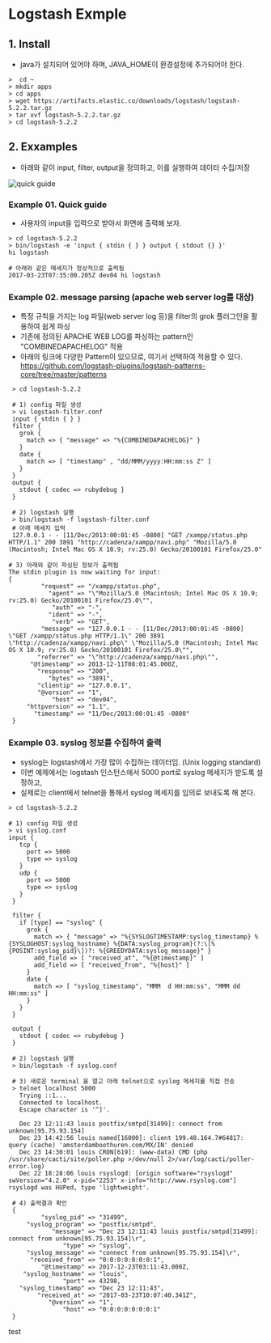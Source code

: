 # Logstash Exmple

## 1. Install
 - java가 설치되어 있어야 하며, JAVA_HOME이 환경설정에 추가되어야 한다.
 ```
 >  cd ~
 > mkdir apps
 > cd apps
 > wget https://artifacts.elastic.co/downloads/logstash/logstash-5.2.2.tar.gz
 > tar xvf logstash-5.2.2.tar.gz
 > cd logstash-5.2.2
 ```

## 2. Exxamples
- 아래와 같이 input, filter, output을 정의하고, 이를 실행하여 데이터 수집/저장

![quick guide](https://www.elastic.co/guide/en/logstash/current/static/images/basic_logstash_pipeline.png)

### Example 01. Quick guide
 - 사용자의 input을 입력으로 받아서 화면에 출력해 보자.
 ```
 > cd logstash-5.2.2
 > bin/logstash -e 'input { stdin { } } output { stdout {} }'
 hi logstash

 # 아래와 같은 메세지가 정상적으로 출력됨
 2017-03-23T07:35:00.205Z dev04 hi logstash
 ```


### Example 02. message parsing (apache web server log를 대상)
 - 특정 규칙을 가지는 log 파일(web server log 등)을 filter의 grok 플러그인을 활용하여 쉽게 파싱
 - 기존에 정의된 APACHE WEB LOG를 파싱하는 pattern인 "COMBINEDAPACHELOG" 적용
 - 아래의 링크에 다양한 Pattern이 있으므로, 여기서 선택하여 적용할 수 있다. https://github.com/logstash-plugins/logstash-patterns-core/tree/master/patterns
 ```
  > cd logstash-5.2.2

  # 1) config 파일 생성
  > vi logstash-filter.conf
  input { stdin { } }
  filter {
    grok {
      match => { "message" => "%{COMBINEDAPACHELOG}" }
    }
    date {
      match => [ "timestamp" , "dd/MMM/yyyy:HH:mm:ss Z" ]
    }
  }
  output {
    stdout { codec => rubydebug }
  }

  # 2) logstash 실행
  > bin/logstash -f logstash-filter.conf
  # 아래 메세지 입력
  127.0.0.1 - - [11/Dec/2013:00:01:45 -0800] "GET /xampp/status.php HTTP/1.1" 200 3891 "http://cadenza/xampp/navi.php" "Mozilla/5.0 (Macintosh; Intel Mac OS X 10.9; rv:25.0) Gecko/20100101 Firefox/25.0"

 # 3) 아래와 같이 파싱된 정보가 출력됨
 The stdin plugin is now waiting for input:
 {
          "request" => "/xampp/status.php",
            "agent" => "\"Mozilla/5.0 (Macintosh; Intel Mac OS X 10.9; rv:25.0) Gecko/20100101 Firefox/25.0\"",
             "auth" => "-",
            "ident" => "-",
             "verb" => "GET",
          "message" => "127.0.0.1 - - [11/Dec/2013:00:01:45 -0800] \"GET /xampp/status.php HTTP/1.1\" 200 3891 \"http://cadenza/xampp/navi.php\" \"Mozilla/5.0 (Macintosh; Intel Mac OS X 10.9; rv:25.0) Gecko/20100101 Firefox/25.0\"",
         "referrer" => "\"http://cadenza/xampp/navi.php\"",
       "@timestamp" => 2013-12-11T08:01:45.000Z,
         "response" => "200",
            "bytes" => "3891",
         "clientip" => "127.0.0.1",
         "@version" => "1",
             "host" => "dev04",
      "httpversion" => "1.1",
        "timestamp" => "11/Dec/2013:00:01:45 -0800"
  }
 ```

### Example 03. syslog 정보를 수집하여 출력
 - syslog는 logstash에서 가장 많이 수집하는 데이터임. (Unix logging standard)
 - 이번 예제에서는 logstash 인스턴스에서 5000 port로 syslog 메세지가 받도록 설정하고,
 - 실제로는 client에서 telnet을 통해서 syslog 메세지를 임의로 보내도록 해 본다.
 ```
 > cd logstash-5.2.2

 # 1) config 파일 생성
 > vi syslog.conf
 input {
    tcp {
      port => 5000
      type => syslog
    }
    udp {
      port => 5000
      type => syslog
    }
  }

  filter {
    if [type] == "syslog" {
      grok {
        match => { "message" => "%{SYSLOGTIMESTAMP:syslog_timestamp} %{SYSLOGHOST:syslog_hostname} %{DATA:syslog_program}(?:\[%{POSINT:syslog_pid}\])?: %{GREEDYDATA:syslog_message}" }
        add_field => [ "received_at", "%{@timestamp}" ]
        add_field => [ "received_from", "%{host}" ]
      }
      date {
        match => [ "syslog_timestamp", "MMM  d HH:mm:ss", "MMM dd HH:mm:ss" ]
      }
    }
  }

  output {
    stdout { codec => rubydebug }
  }

  # 2) logstash 실행
  > bin/logstash -f syslog.conf

  # 3) 새로운 terminal 을 열고 아래 telnet으로 syslog 메세지를 직접 전송
  > telnet localhost 5000
    Trying ::1...
    Connected to localhost.
    Escape character is '^]'.

    Dec 23 12:11:43 louis postfix/smtpd[31499]: connect from unknown[95.75.93.154]
    Dec 23 14:42:56 louis named[16000]: client 199.48.164.7#64817: query (cache) 'amsterdamboothuren.com/MX/IN' denied
    Dec 23 14:30:01 louis CRON[619]: (www-data) CMD (php /usr/share/cacti/site/poller.php >/dev/null 2>/var/log/cacti/poller-error.log)
    Dec 22 18:28:06 louis rsyslogd: [origin software="rsyslogd" swVersion="4.2.0" x-pid="2253" x-info="http://www.rsyslog.com"] rsyslogd was HUPed, type 'lightweight'.

  # 4) 출력결과 확인
  {
          "syslog_pid" => "31499",
      "syslog_program" => "postfix/smtpd",
             "message" => "Dec 23 12:11:43 louis postfix/smtpd[31499]: connect from unknown[95.75.93.154]\r",
                "type" => "syslog",
      "syslog_message" => "connect from unknown[95.75.93.154]\r",
       "received_from" => "0:0:0:0:0:0:0:1",
          "@timestamp" => 2017-12-23T03:11:43.000Z,
     "syslog_hostname" => "louis",
                "port" => 43298,
    "syslog_timestamp" => "Dec 23 12:11:43",
         "received_at" => "2017-03-23T10:07:40.341Z",
            "@version" => "1",
                "host" => "0:0:0:0:0:0:0:1"
  }

 ```
test
